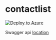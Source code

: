 # contactlist

[![Deploy to Azure](http://azuredeploy.net/deploybutton.png)](https://azuredeploy.net/)

Swagger api [location](./config/api.json)
